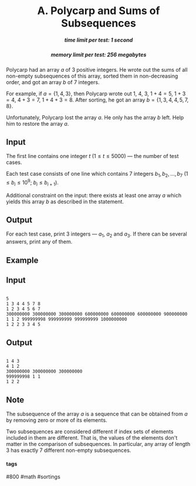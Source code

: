 <h1 style='text-align: center;'> A. Polycarp and Sums of Subsequences</h1>

<h5 style='text-align: center;'>time limit per test: 1 second</h5>
<h5 style='text-align: center;'>memory limit per test: 256 megabytes</h5>

Polycarp had an array $a$ of $3$ positive integers. He wrote out the sums of all non-empty subsequences of this array, sorted them in non-decreasing order, and got an array $b$ of $7$ integers.

For example, if $a = \{1, 4, 3\}$, then Polycarp wrote out $1$, $4$, $3$, $1 + 4 = 5$, $1 + 3 = 4$, $4 + 3 = 7$, $1 + 4 + 3 = 8$. After sorting, he got an array $b = \{1, 3, 4, 4, 5, 7, 8\}.$

Unfortunately, Polycarp lost the array $a$. He only has the array $b$ left. Help him to restore the array $a$.

## Input

The first line contains one integer $t$ ($1 \le t \le 5000$) — the number of test cases.

Each test case consists of one line which contains $7$ integers $b_1, b_2, \dots, b_7$ ($1 \le b_i \le 10^9$; $b_i \le b_{i+1}$). 

Additional constraint on the input: there exists at least one array $a$ which yields this array $b$ as described in the statement.

## Output

For each test case, print $3$ integers — $a_1$, $a_2$ and $a_3$. If there can be several answers, print any of them.

## Example

## Input


```

5
1 3 4 4 5 7 8
1 2 3 4 5 6 7
300000000 300000000 300000000 600000000 600000000 600000000 900000000
1 1 2 999999998 999999999 999999999 1000000000
1 2 2 3 3 4 5

```
## Output


```

1 4 3
4 1 2
300000000 300000000 300000000
999999998 1 1
1 2 2

```
## Note

The subsequence of the array $a$ is a sequence that can be obtained from $a$ by removing zero or more of its elements.

Two subsequences are considered different if index sets of elements included in them are different. That is, the values of the elements don't matter in the comparison of subsequences. In particular, any array of length $3$ has exactly $7$ different non-empty subsequences.



#### tags 

#800 #math #sortings 
